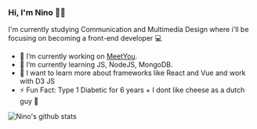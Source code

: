### Hi, I'm Nino 🙌🏻

I'm currently studying Communication and Multimedia Design where i'll be focusing on becoming a front-end developer 💻

- 🔭 I’m currently working on [MeetYou](https://github.com/ninoschelcher/MeetYou).
- 🌱 I’m currently learning JS, NodeJS, MongoDB.
- 📖 I want to learn more about frameworks like React and Vue and work with D3 JS
- ⚡ Fun Fact: Type 1 Diabetic for 6 years + I dont like cheese as a dutch guy 🧀



![Nino's github stats](https://github-readme-stats.vercel.app/api?username=ninoschelcher&show_icons=true)

